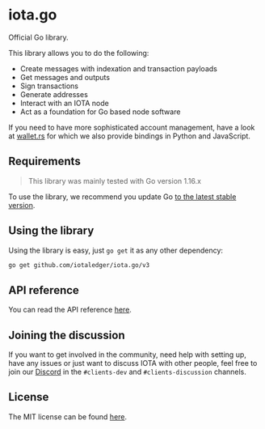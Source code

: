 # iota.go

Official Go library.

This library allows you to do the following:

- Create messages with indexation and transaction payloads
- Get messages and outputs
- Sign transactions
- Generate addresses
- Interact with an IOTA node
- Act as a foundation for Go based node software

If you need to have more sophisticated account management, have a look
at [wallet.rs](https://github.com/iotaledger/wallet.rs) for which we also provide bindings in Python and JavaScript.

## Requirements

> This library was mainly tested with Go version 1.16.x

To use the library, we recommend you update Go [to the latest stable version](https://golang.org/).

## Using the library

Using the library is easy, just `go get` it as any other dependency:

```bash
go get github.com/iotaledger/iota.go/v3
```

## API reference

You can read the API reference [here](https://pkg.go.dev/github.com/iotaledger/iota.go/v3).

## Joining the discussion

If you want to get involved in the community, need help with setting up, have any issues or just want to discuss IOTA
with other people, feel free to join our [Discord](https://discord.iota.org/) in the `#clients-dev`
and `#clients-discussion` channels.

## License

The MIT license can be found [here](LICENSE).
